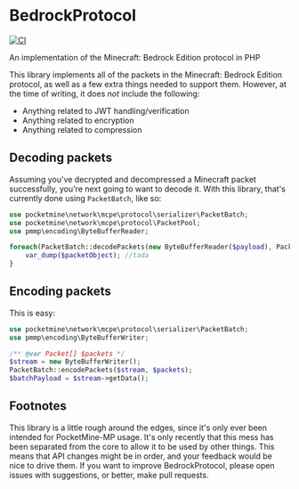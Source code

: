 # BedrockProtocol
[![CI](https://github.com/pmmp/BedrockProtocol/actions/workflows/ci.yml/badge.svg)](https://github.com/pmmp/BedrockProtocol/actions/workflows/ci.yml)

An implementation of the Minecraft: Bedrock Edition protocol in PHP

This library implements all of the packets in the Minecraft: Bedrock Edition protocol, as well as a few extra things needed to support them.
However, at the time of writing, it does _not_ include the following:
- Anything related to JWT handling/verification
- Anything related to encryption
- Anything related to compression

## Decoding packets
Assuming you've decrypted and decompressed a Minecraft packet successfully, you're next going to want to decode it.
With this library, that's currently done using `PacketBatch`, like so:

```php
use pocketmine\network\mcpe\protocol\serializer\PacketBatch;
use pocketmine\network\mcpe\protocol\PacketPool;
use pmmp\encoding\ByteBufferReader;

foreach(PacketBatch::decodePackets(new ByteBufferReader($payload), PacketPool::getInstance()) as $packetObject){
    var_dump($packetObject); //tada
}
```

## Encoding packets
This is easy:

```php
use pocketmine\network\mcpe\protocol\serializer\PacketBatch;
use pmmp\encoding\ByteBufferWriter;

/** @var Packet[] $packets */
$stream = new ByteBufferWriter();
PacketBatch::encodePackets($stream, $packets);
$batchPayload = $stream->getData();
```

## Footnotes
This library is a little rough around the edges, since it's only ever been intended for PocketMine-MP usage. It's only recently that this mess has been separated from the core to allow it to be used by other things.
This means that API changes might be in order, and your feedback would be nice to drive them.
If you want to improve BedrockProtocol, please open issues with suggestions, or better, make pull requests.
